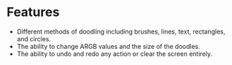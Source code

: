 # Features
- Different methods of doodling including brushes, lines, text, rectangles, and circles.
- The ability to change ARGB values and the size of the doodles.
- The ability to undo and redo any action or clear the screen entirely.
